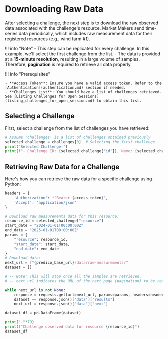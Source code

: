 # Downloading Raw Data

After selecting a challenge, the next step is to download the raw observed data associated with the challenge's resource. Market Makers send time-series data periodically, which includes raw measurement data for their registered resources (e.g., wind farm #1).

!!! info "Note"
    - This step can be replicated for every challenge. In this example, we'll select the first challenge from the list.
    - The data is provided at a **15-minute resolution**, resulting in a large volume of samples. Therefore, **pagination** is required to retrieve all data properly.

!!! info "Prerequisites"

    - **Access Token**: Ensure you have a valid access token. Refer to the [Authentication](authentication.md) section if needed.
    - **Challenges List**: You should have a list of challenges retrieved. See [Listing Challenges for Open Sessions](listing_challenges_for_open_session.md) to obtain this list.

## Selecting a Challenge

First, select a challenge from the list of challenges you have retrieved:

```python title="select_challenge.py"
# Assume 'challenges' is a list of challenges obtained previously
selected_challenge = challenges[0]  # Selecting the first challenge
print("Selected Challenge:")
print(f"- Challenge ID: {selected_challenge['id']}, Name: {selected_challenge['name']}")
```

## Retrieving Raw Data for a Challenge

Here's how you can retrieve the raw data for a specific challenge using Python:

```python title="downloading_raw_data.py"
headers = {
    'Authorization': f'Bearer {access_token}',
    'Accept': 'application/json'
}

# Download raw measurements data for this resource:
resource_id = selected_challenge["resource"]
start_date = "2024-01-01T00:00:00Z"
end_date = "2025-01-01T00:00:00Z"
params = {
    "resource": resource_id,
    "start_date": start_date,
    "end_date": end_date
}
# Download data:
next_url = f"{predico_base_url}/data/raw-measurements/"
dataset = []

# -- Note: This will stop once all the samples are retrieved.
# -- next_url indicates the URL of the next page (pagination) to be requested)

while next_url is not None:
    response = requests.get(url=next_url, params=params, headers=headers)                            
    dataset += response.json()["data"]["results"]
    next_url = response.json()["data"]["next"]

dataset_df = pd.DataFrame(dataset)

print("-"*79)
print(f"Challenge observed data for resource {resource_id}")
dataset_df
```
